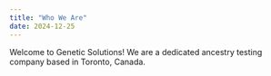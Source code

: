 ```yaml
---
title: "Who We Are"
date: 2024-12-25
---
```


Welcome to Genetic Solutions! We are a dedicated ancestry testing company based in Toronto, Canada.
